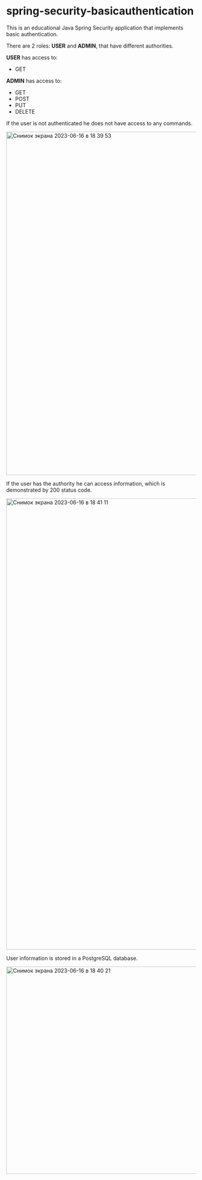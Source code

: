 # spring-security-basicauthentication
This is an educational Java Spring Security application that implements basic authentication.

There are 2 roles: **USER** and **ADMIN**, that have different authorities.

**USER** has access to:
* GET

**ADMIN** has access to:
* GET
* POST
* PUT
* DELETE

If the user is not authenticated he does not have access to any commands.

<img width="913" alt="Снимок экрана 2023-06-16 в 18 39 53" src="https://github.com/lavrentyevn/spring-security-basicauthentication/assets/111048277/2b6e4539-2b05-4f92-a5a3-490f0dc3b7a3">

If the user has the authority he can access information, which is demonstrated by 200 status code.

<img width="1200" alt="Снимок экрана 2023-06-16 в 18 41 11" src="https://github.com/lavrentyevn/spring-security-basicauthentication/assets/111048277/daf7e266-a228-4e68-a6f6-d23297461cdd">

User information is stored in a PostgreSQL database.

<img width="551" alt="Снимок экрана 2023-06-16 в 18 40 21" src="https://github.com/lavrentyevn/spring-security-basicauthentication/assets/111048277/70e4e69c-bbf9-46ba-9906-8d103300a9f4">
